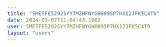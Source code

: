 ```yaml
---
title: "SMETFE5292SYY7MZHFNYGH809SP7HX12JFK5C4T9"
date: 2024-03-07T11:04:43.198Z
user: SMETFE5292SYY7MZHFNYGH809SP7HX12JFK5C4T9
layout: "users"
---
```

    